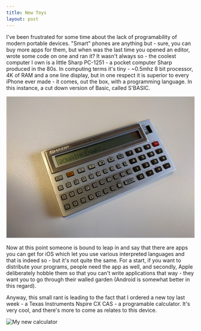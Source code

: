 ```yaml
---
title: New Toys
layout: post
---
```


I've been frustrated for some time about the lack of programability of modern portable devices.  "Smart" phones are anything but - sure, you can buy more apps for them, but when was the last time you opened an editor, wrote some code on one and ran it?  It wasn't always so - the coolest computer I own is a little Sharp PC-1251 - a pocket computer Sharp produced in the 80s. In computing terms it's tiny - ~0.5mhz 8 bit processor, 4K of RAM and a one line display, but in one respect it is superior to every iPhone ever made - it comes, out the box, with a programming language.  In this instance, a cut down version of Basic, called S'BASIC.

![My battered Sharp PC-1251](/images/sharp.png)

Now at this point someone is bound to leap in and say that there are apps you can get for iOS which let you use various interpreted languages and that is indeed so - but it's not quite the same.  For a start, if you want to distribute your programs, people need the app as well, and secondly, Apple deliberately hobble them so that you can't write applications that way - they want you to go through their walled garden (Android is somewhat better in this regard).

Anyway, this small rant is leading to the fact that I ordered a new toy last week - a Texas Instruments Nspire CX CAS - a programable calculator.  It's very cool, and there's more to come as relates to this device.

![My new calculator](https://pbs.twimg.com/media/ClKsQLEWgAA9RqJ.png:orig)
